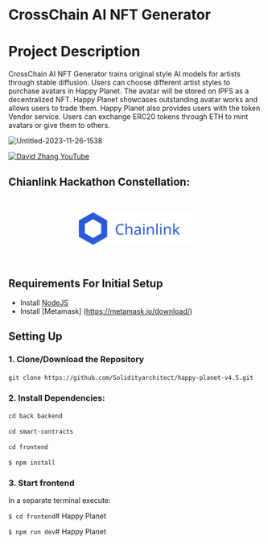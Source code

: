 # CrossChain AI NFT Generator

# Project Description
CrossChain AI NFT Generator trains original style AI models for artists through stable diffusion. Users can choose different artist styles to purchase avatars in Happy Planet. The avatar will be stored on IPFS as a decentralized NFT. Happy Planet showcases outstanding avatar works and allows users to trade them. Happy Planet also provides users with the token Vendor service. Users can exchange ERC20 tokens through ETH to mint avatars or give them to others.

![Untitled-2023-11-26-1538](https://github.com/Solidityarchitect/CrossChain-AI-NFT-Generator/assets/125990317/c629c9c2-a744-40a8-8015-15d8f50dcadf)

[![David Zhang YouTube](https://img.shields.io/badge/YouTube-FF0000?style=for-the-badge&logo=youtube&logoColor=white)](https://www.youtube.com/watch?v=qTY0G015GJ0&t=2s)

## Chianlink Hackathon Constellation:
<br/>
<p align="center">
<a href="https://devpost.com/software/happy-planet?ref_content=user-portfolio&ref_feature=in_progress" target="_blank">
<img src="https://raw.githubusercontent.com/smartcontractkit/chainlink/develop/docs/logo-chainlink-blue.svg" width="225" alt="Chainlink logo">
</a>
</p>
<br/>


## Requirements For Initial Setup

- Install [NodeJS](https://nodejs.org/en/)
- Install [Metamask] (https://metamask.io/download/)

## Setting Up

### 1. Clone/Download the Repository

`git clone https://github.com/Solidityarchitect/happy-planet-v4.5.git`

### 2. Install Dependencies:

`cd back backend`

`cd smart-contracts`

`cd frontend`

`$ npm install`

### 3. Start frontend

In a separate terminal execute:

`$ cd frontend`# Happy Planet

`$ npm run dev`# Happy Planet
